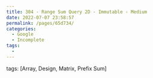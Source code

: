 ```yaml
---
title: 304 - Range Sum Query 2D - Immutable - Medium
date: 2022-07-07 23:58:57
permalink: /pages/65d734/
categories:
  - Google
  - Incomplete
tags:
  - 
---
```

tags: [Array, Design, Matrix, Prefix Sum]